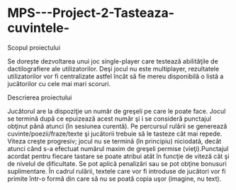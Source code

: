 # MPS---Project-2-Tasteaza-cuvintele-

Scopul proiectului

Se dorește dezvoltarea unui joc single-player care testează abilităţile de dactilografiere ale utilizatorilor. Deşi jocul nu este multiplayer, rezultatele utilizatorilor vor fi centralizate astfel încât să fie mereu disponibilă o listă a jucătorilor cu cele mai mari scoruri.

Descrierea proiectului

Jucătorul are la dispoziţie un număr de greşeli pe care le poate face. Jocul se termină după ce epuizează acest număr şi i se consideră punctajul obţinut până atunci (în sesiunea curentă). Pe percursul rulării se generează cuvinte/poezii/fraze/texte şi jucătorii trebuie să le tasteze cât mai repede. Viteza creşte progresiv; jocul nu se termină (în principiu) niciodată, decât atunci când s-a efectuat numărul maxim de greşeli permise (vieţi).Punctajul acordat pentru fiecare tastare se poate atribui atât în funcţie de viteză cât şi de nivelul de dificultate. Se pot aplică penalizări sau se pot obţine bonusuri suplimentare. În cadrul rulării, textele care vor fi introduse de jucători vor fi primite într-o formă din care să nu se poată copia uşor (imagine, nu text). 

